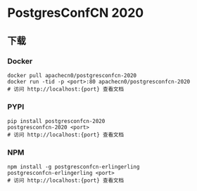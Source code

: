 # PostgresConfCN 2020

## 下载

### Docker

```
docker pull apachecn0/postgresconfcn-2020
docker run -tid -p <port>:80 apachecn0/postgresconfcn-2020
# 访问 http://localhost:{port} 查看文档
```

### PYPI

```
pip install postgresconfcn-2020
postgresconfcn-2020 <port>
# 访问 http://localhost:{port} 查看文档
```

### NPM

```
npm install -g postgresconfcn-erlingerling
postgresconfcn-erlingerling <port>
# 访问 http://localhost:{port} 查看文档
```